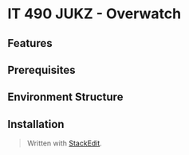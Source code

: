 
# IT 490 JUKZ - Overwatch 
## Features
## Prerequisites
## Environment Structure
## Installation


> Written with [StackEdit](https://stackedit.io/).
<!--stackedit_data:
eyJoaXN0b3J5IjpbLTIxNDI3NDQyNzcsLTM3ODY0MDYyXX0=
-->